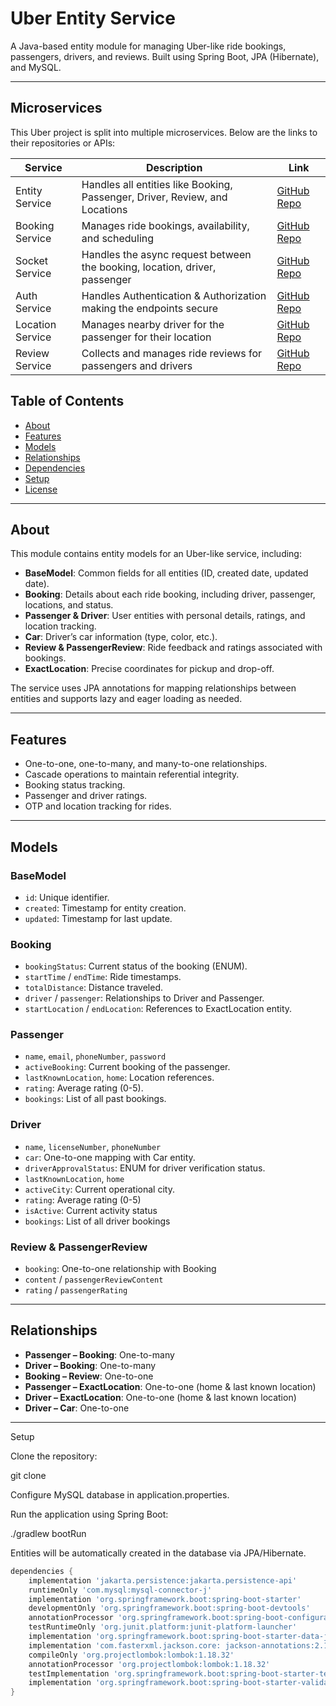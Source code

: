 # Uber Entity Service

A Java-based entity module for managing Uber-like ride bookings, passengers, drivers, and reviews. Built using Spring Boot, JPA (Hibernate), and MySQL.


---

## Microservices

This Uber project is split into multiple microservices. Below are the links to their repositories or APIs:

| Service          | Description                                                                 | Link                                                                      |
|------------------|-----------------------------------------------------------------------------|---------------------------------------------------------------------------|
| Entity Service   | Handles all entities like Booking, Passenger, Driver, Review, and Locations | [GitHub Repo](https://github.com/himansh025/Comman-Entity)                |
| Booking Service  | Manages ride bookings, availability, and scheduling                         | [GitHub Repo](https://github.com/himansh025/Booking-Service)              |
| Socket Service   | Handles the async request between the booking, location, driver, passenger  | [GitHub Repo](https://github.com/himansh025/Uber-SocketServer.git)        |
| Auth Service     | Handles Authentication & Authorization making the endpoints secure          | [GitHub Repo](https://github.com/himansh025/AuthService)        |
| Location Service | Manages nearby driver for the passenger for their location                  | [GitHub Repo](https://github.com/himansh025/Location-Service)     |
| Review Service   | Collects and manages ride reviews for passengers and drivers                | [GitHub Repo](https://github.com/himansh025/ReviewServices)        |


## Table of Contents

- [About](#about)
- [Features](#features)
- [Models](#models)
- [Relationships](#relationships)
- [Dependencies](#dependencies)
- [Setup](#setup)
- [License](#license)

---

## About

This module contains entity models for an Uber-like service, including:

- **BaseModel**: Common fields for all entities (ID, created date, updated date).
- **Booking**: Details about each ride booking, including driver, passenger, locations, and status.
- **Passenger & Driver**: User entities with personal details, ratings, and location tracking.
- **Car**: Driver’s car information (type, color, etc.).
- **Review & PassengerReview**: Ride feedback and ratings associated with bookings.
- **ExactLocation**: Precise coordinates for pickup and drop-off.

The service uses JPA annotations for mapping relationships between entities and supports lazy and eager loading as needed.

---

## Features

- One-to-one, one-to-many, and many-to-one relationships.
- Cascade operations to maintain referential integrity.
- Booking status tracking.
- Passenger and driver ratings.
- OTP and location tracking for rides.

---

## Models

### BaseModel
- `id`: Unique identifier.
- `created`: Timestamp for entity creation.
- `updated`: Timestamp for last update.

### Booking
- `bookingStatus`: Current status of the booking (ENUM).
- `startTime` / `endTime`: Ride timestamps.
- `totalDistance`: Distance traveled.
- `driver` / `passenger`: Relationships to Driver and Passenger.
- `startLocation` / `endLocation`: References to ExactLocation entity.

### Passenger
- `name`, `email`, `phoneNumber`, `password`
- `activeBooking`: Current booking of the passenger.
- `lastKnownLocation`, `home`: Location references.
- `rating`: Average rating (0-5).
- `bookings`: List of all past bookings.

### Driver
- `name`, `licenseNumber`, `phoneNumber`
- `car`: One-to-one mapping with Car entity.
- `driverApprovalStatus`: ENUM for driver verification status.
- `lastKnownLocation`, `home`
- `activeCity`: Current operational city.
- `rating`: Average rating (0-5)
- `isActive`: Current activity status
- `bookings`: List of all driver bookings

### Review & PassengerReview
- `booking`: One-to-one relationship with Booking
- `content` / `passengerReviewContent`
- `rating` / `passengerRating`

---

## Relationships

- **Passenger – Booking**: One-to-many
- **Driver – Booking**: One-to-many
- **Booking – Review**: One-to-one
- **Passenger – ExactLocation**: One-to-one (home & last known location)
- **Driver – ExactLocation**: One-to-one (home & last known location)
- **Driver – Car**: One-to-one

---


Setup

Clone the repository:

git clone <repository-url>


Configure MySQL database in application.properties.

Run the application using Spring Boot:

./gradlew bootRun


Entities will be automatically created in the database via JPA/Hibernate.
```gradle
dependencies {
    implementation 'jakarta.persistence:jakarta.persistence-api'
    runtimeOnly 'com.mysql:mysql-connector-j'
    implementation 'org.springframework.boot:spring-boot-starter'
    developmentOnly 'org.springframework.boot:spring-boot-devtools'
    annotationProcessor 'org.springframework.boot:spring-boot-configuration-processor'
    testRuntimeOnly 'org.junit.platform:junit-platform-launcher'
    implementation 'org.springframework.boot:spring-boot-starter-data-jpa:3.3.3'
    implementation 'com.fasterxml.jackson.core: jackson-annotations:2.17.2'
    compileOnly 'org.projectlombok:lombok:1.18.32'
    annotationProcessor 'org.projectlombok:lombok:1.18.32'
    testImplementation 'org.springframework.boot:spring-boot-starter-test:3.3.3'
    implementation 'org.springframework.boot:spring-boot-starter-validation:4.0.0-M1'
}
